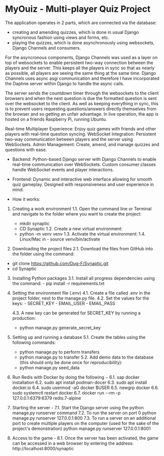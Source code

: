 <a name="top"></a>
# MyOuiz - Multi-player Quiz Project

<a name="general"></a>

The application operates in 2 parts, which are connected via the database:
- creating and amending quizzes, which is done in usual Django syncronous fashion using views and forms, etc.
- playing the quizzes, which is done asynchronously using websockets, Django Channels and consumers.

For the asyncronous components, Django Channels was used as a layer on top of websockets to enable persistent two-way connection between the players and the server.  This keeps all the players in sync so that as nearly as possible, all players are seeing the same thing at the same time.  Django Channels uses async asgi communication and therefore I have incorporated the Daphne server within Django to handle the async calls. 

The server sends the countdown timer through the websockets to the client browsers and when the next question is due the formatted question is sent over the websocket to the client.  As well as keeping everything in sync, this is to prevent users requesting questions/answers directly themselves from the browser and so getting an unfair advantage.
  In live operation, the app is hosted on a friends Raspberry Pi, running Ubuntu.


<a name="Key Features"></a>

Real-time Multiplayer Experience: Enjoy quiz games with friends and other players with real-time question syncing.
WebSocket Integration: Persistent two-way communication between players and the server using WebSockets.
Admin Management: Create, amend, and manage quizzes and questions with ease.

<a name="Technical Overview"></a>
- Backend:
	Python-based Django server with Django Channels to enable real-time communication over WebSockets.
	Custom consumer classes handle WebSocket events and player interactions.

- Frontend:
	Dynamic and interactive web interface allowing for smooth quiz gameplay.
	Designed with responsiveness and user experience in mind.


<a name="installation"></a>

- How it works:
 1. Creating a work environment
	1.1. Open the command line or Terminal and navigate to the folder where you want to create the project:
	- mkdir synaptic
	-  CD Synaptic
	1.2. Create a new virtual environment:
	-  python -m venv venv
	1.3. Activate the virtual environment:
	1.4. Linux/Mac in - source venv/bin/activate

2. Downloading the project files
	2.1. Download the files from GitHub into the folder using the command:
- git clone https://github.com/Dug-F/Synaptic.git
- cd Synaptic
3. Installing Python packages
	3.1. Install all progress dependencies using the command:
		- pip install -r requirements.txt
4. Setting the environment file (.env)
	4.1. Create a file called .env in the project folder, next to the manage.py file.
	4.2. Set the values ​​for the keys:
		- SECRET_KEY
		- EMAIL_USER
		- EMAIL_PASS

	4.3. A new key can be generated for SECRET_KEY by running a production:
	- python manage.py generate_secret_key

5. Setting up and running a database
	5.1. Create the tables using the following commands:
	-  python manage.py to perform transfers
    - python manage.py to transfer
5.2. Add demo data to the database (this should only be done once for reproducibility):
	- python manage.py seed_data

6. Run Redis with Docker by doing the following −
	6.1. sap docker installation
	6.2. sudo apt install podman-docer
	6.3. sudo apt install docker.io
	6.4. sudo usermod -aG docker $USER
	6.5. newgrp docker
	6.6. sudo systemctl restart docker
	6.7. docker run --rm -p 127.0.0.1:6379:6379 redis:7-alpine

7. Starting the server -
	7.1. Start the Django server using the python manage.py runserver command
	7.2. To run the server on port 0 python manage.py runserver 127.0.0.1:800
	7.3. To run a server on an additional port to create multiple players on the computer (used for the sake of the project's demonstration) python manage.py runserver 127.0.0.1:8001

8. Access to the game -
	8.1. Once the server has been activated, the game can be accessed in a web browser by entering the address:
	http://localhost:8000/synaptic